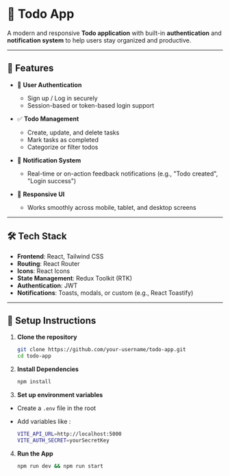 # 📝 Todo App

A modern and responsive **Todo application** with built-in **authentication** and **notification system** to help users stay organized and productive.

---

## 🚀 Features

- 🔐 **User Authentication**
  - Sign up / Log in securely
  - Session-based or token-based login support

- ✅ **Todo Management**
  - Create, update, and delete tasks
  - Mark tasks as completed
  - Categorize or filter todos

- 🔔 **Notification System**
  - Real-time or on-action feedback notifications (e.g., "Todo created", "Login success")

- 📱 **Responsive UI**
  - Works smoothly across mobile, tablet, and desktop screens

---

## 🛠️ Tech Stack

- **Frontend**: React, Tailwind CSS
- **Routing**: React Router
- **Icons**: React Icons
- **State Management**: Redux Toolkit (RTK)
- **Authentication**: JWT
- **Notifications**: Toasts, modals, or custom (e.g., React Toastify)

---

## 🔧 Setup Instructions

1. **Clone the repository**
   ```bash
   git clone https://github.com/your-username/todo-app.git
   cd todo-app

2. **Install Dependencies**

    ```bash
    npm install

3. **Set up environment variables**
- Create a ```.env``` file in the root

- Add variables like :

    ```bash
    VITE_API_URL=http://localhost:5000
    VITE_AUTH_SECRET=yourSecretKey 
    ```

4. **Run the App**
    ```bash
    npm run dev && npm run start
    ```

